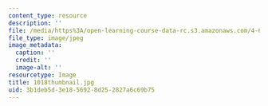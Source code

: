 ```yaml
---
content_type: resource
description: ''
file: /media/https%3A/open-learning-course-data-rc.s3.amazonaws.com/4-614-religious-architecture-and-islamic-cultures-fall-2002/3b1deb5d3e1856928d252827a6c69b75_1018thumbnail.jpg
file_type: image/jpeg
image_metadata:
  caption: ''
  credit: ''
  image-alt: ''
resourcetype: Image
title: 1018thumbnail.jpg
uid: 3b1deb5d-3e18-5692-8d25-2827a6c69b75
---
```

